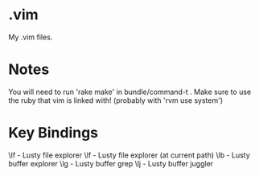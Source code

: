 # .vim

My .vim files.

Notes
=====

You will need to run 'rake make' in bundle/command-t . Make sure to use the ruby
that vim is linked with! (probably with 'rvm use system')

Key Bindings
============

\lf    - Lusty file explorer
\lf    - Lusty file explorer (at current path)
\lb    - Lusty buffer explorer
\lg    - Lusty buffer grep
\lj    - Lusty buffer juggler
